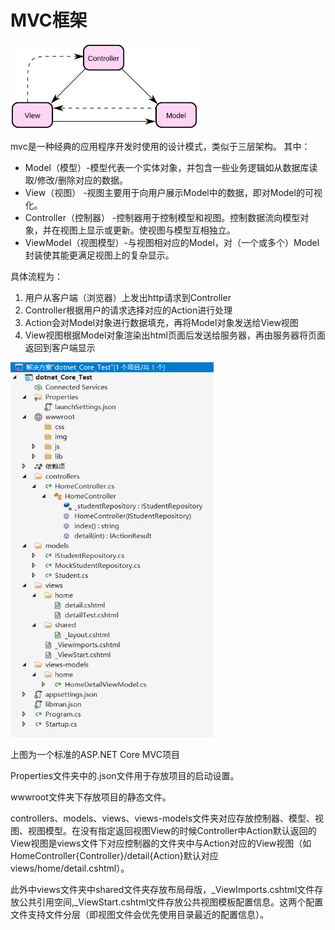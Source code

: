 # MVC框架
<img src="img/2021-12-12_1.png" width="300">

mvc是一种经典的应用程序开发时使用的设计模式，类似于三层架构。   其中：

* Model（模型）-模型代表一个实体对象，并包含一些业务逻辑如从数据库读取/修改/删除对应的数据。
* View（视图） -视图主要用于向用户展示Model中的数据，即对Model的可视化。
* Controller（控制器） -控制器用于控制模型和视图。控制数据流向模型对象，并在视图上显示或更新。使视图与模型互相独立。
* ViewModel（视图模型）-与视图相对应的Model，对（一个或多个）Model封装使其能更满足视图上的复杂显示。

具体流程为：

1. 用户从客户端（浏览器）上发出http请求到Controller
2. Controller根据用户的请求选择对应的Action进行处理
3. Action会对Model对象进行数据填充，再将Model对象发送给View视图
4. View视图根据Model对象渲染出html页面后发送给服务器，再由服务器将页面返回到客户端显示

<img src="img/2021-12-12_2.png" height="600">

上图为一个标准的ASP.NET Core MVC项目

Properties文件夹中的.json文件用于存放项目的启动设置。

wwwroot文件夹下存放项目的静态文件。

controllers、models、views、views-models文件夹对应存放控制器、模型、视图、视图模型。在没有指定返回视图View的时候Controller中Action默认返回的View视图是views文件下对应控制器的文件夹中与Action对应的View视图（如HomeController{Controller}/detail{Action}默认对应views/home/detail.cshtml）。

此外中views文件夹中shared文件夹存放布局母版，_ViewImports.cshtml文件存放公共引用空间,_ViewStart.cshtml文件存放公共视图模板配置信息。这两个配置文件支持文件分层（即视图文件会优先使用目录最近的配置信息）。


